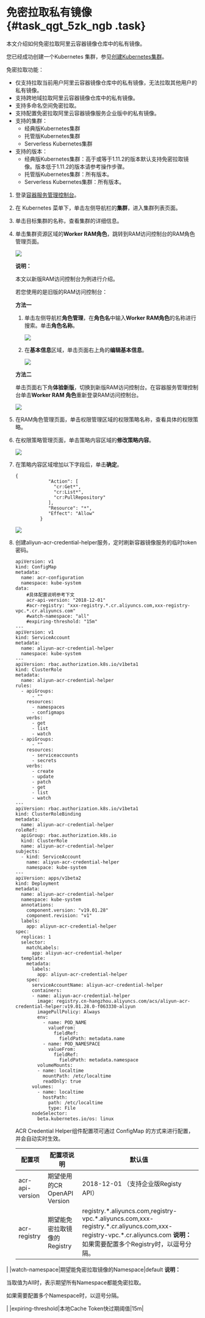 # 免密拉取私有镜像 {#task_qgt_5zk_ngb .task}

本文介绍如何免密拉取阿里云容器镜像仓库中的私有镜像。

您已经成功创建一个Kubernetes 集群，参见[创建Kubernetes集群](intl.zh-CN/用户指南/Kubernetes集群/集群管理/创建Kubernetes集群.md#)。

免密拉取功能：

-   仅支持拉取当前用户阿里云容器镜像仓库中的私有镜像，无法拉取其他用户的私有镜像。
-   支持跨地域拉取阿里云容器镜像仓库中的私有镜像。
-   支持多命名空间免密拉取。
-   支持配置免密拉取阿里云容器镜像服务企业版中的私有镜像。
-   支持的集群：
    -   经典版Kubernetes集群
    -   托管版Kubernetes集群
    -   Serverless Kubernetes集群
-   支持的版本：
    -   经典版Kubernetes集群：高于或等于1.11.2的版本默认支持免密拉取镜像。版本低于1.11.2的版本请参考操作步骤。
    -   托管版Kubernetes集群：所有版本。
    -   Serverless Kubernetes集群：所有版本。

1.  登录[容器服务管理控制台](https://cs.console.aliyun.com/)。
2.  在 Kubernetes 菜单下，单击左侧导航栏的**集群**，进入集群列表页面。
3.  单击目标集群的名称，查看集群的详细信息。
4.  单击集群资源区域的**Worker RAM角色**，跳转到RAM访问控制台的RAM角色管理页面。 

    ![](http://static-aliyun-doc.oss-cn-hangzhou.aliyuncs.com/assets/img/115357/155771088437782_zh-CN.png)

    **说明：** 

    本文以新版RAM访问控制台为例进行介绍。

    若您使用的是旧版的RAM访问控制台：

    **方法一**

    1.  单击左侧导航栏**角色管理**，在**角色名**中输入**Worker RAM角色**的名称进行搜索。单击**角色名称**。

        ![](http://static-aliyun-doc.oss-cn-hangzhou.aliyuncs.com/assets/img/115357/155771088437792_zh-CN.png)

    2.  在**基本信息**区域，单击页面右上角的**编辑基本信息**。

        ![](http://static-aliyun-doc.oss-cn-hangzhou.aliyuncs.com/assets/img/115357/155771088437793_zh-CN.png)

    **方法二**

    单击页面右下角**体验新版**，切换到新版RAM访问控制台。在容器服务管理控制台单击**Worker RAM 角色**重新登录RAM访问控制台。

    ![](http://static-aliyun-doc.oss-cn-hangzhou.aliyuncs.com/assets/img/115357/155771088437796_zh-CN.png)

5.  在RAM角色管理页面，单击权限管理区域的权限策略名称，查看具体的权限策略。
6.  在权限策略管理页面，单击策略内容区域的**修改策略内容**。 

    ![](http://static-aliyun-doc.oss-cn-hangzhou.aliyuncs.com/assets/img/115357/155771088437815_zh-CN.png)

7.  在策略内容区域增加以下字段后，单击**确定**。 

    ```
    {
                "Action": [
                  "cr:Get*",
                  "cr:List*",
                  "cr:PullRepository"
                ],
                "Resource": "*",
                "Effect": "Allow"
             }
    ```

    ![](http://static-aliyun-doc.oss-cn-hangzhou.aliyuncs.com/assets/img/115357/155771088437816_zh-CN.png)

8.  创建aliyun-acr-credential-helper服务，定时刷新容器镜像服务的临时token密码。 

    ``` {#codeblock_w55_vn0_iew}
    apiVersion: v1
    kind: ConfigMap
    metadata:
      name: acr-configuration
      namespace: kube-system
    data:
        #具体配置说明参考下文
        acr-api-version: "2018-12-01"
        #acr-registry: "xxx-registry.*.cr.aliyuncs.com,xxx-registry-vpc.*.cr.aliyuncs.com"
        #watch-namespace: "all"
        #expiring-threshold: "15m"
    ---
    apiVersion: v1
    kind: ServiceAccount
    metadata:
      name: aliyun-acr-credential-helper
      namespace: kube-system
    ---
    apiVersion: rbac.authorization.k8s.io/v1beta1
    kind: ClusterRole
    metadata:
      name: aliyun-acr-credential-helper
    rules:
      - apiGroups:
          - ""
        resources:
          - namespaces
          - configmaps
        verbs:
          - get
          - list
          - watch
      - apiGroups:
          - ""
        resources:
          - serviceaccounts
          - secrets
        verbs:
          - create
          - update
          - patch
          - get
          - list
          - watch
    ---
    apiVersion: rbac.authorization.k8s.io/v1beta1
    kind: ClusterRoleBinding
    metadata:
      name: aliyun-acr-credential-helper
    roleRef:
      apiGroup: rbac.authorization.k8s.io
      kind: ClusterRole
      name: aliyun-acr-credential-helper
    subjects:
      - kind: ServiceAccount
        name: aliyun-acr-credential-helper
        namespace: kube-system
    ---
    apiVersion: apps/v1beta2
    kind: Deployment
    metadata:
      name: aliyun-acr-credential-helper
      namespace: kube-system
      annotations:
        component.version: "v19.01.28"
        component.revision: "v1"
      labels:
        app: aliyun-acr-credential-helper
    spec:
      replicas: 1
      selector:
        matchLabels:
          app: aliyun-acr-credential-helper
      template:
        metadata:
          labels:
            app: aliyun-acr-credential-helper
        spec:
          serviceAccountName: aliyun-acr-credential-helper
          containers:
          - name: aliyun-acr-credential-helper
            image: registry.cn-hangzhou.aliyuncs.com/acs/aliyun-acr-credential-helper:v19.01.28.0-f063330-aliyun
            imagePullPolicy: Always
            env:
              - name: POD_NAME
                valueFrom:
                  fieldRef:
                    fieldPath: metadata.name
              - name: POD_NAMESPACE
                valueFrom:
                  fieldRef:
                    fieldPath: metadata.namespace
            volumeMounts:
            - name: localtime
              mountPath: /etc/localtime
              readOnly: true
          volumes:
            - name: localtime
              hostPath:
                path: /etc/localtime
                type: File
          nodeSelector:
            beta.kubernetes.io/os: linux
    ```

    ACR Credential Helper组件配置项可通过 ConfigMap 的方式来进行配置，并会自动实时生效。

    |配置项|配置项说明|默认值|
    |---|-----|---|
    |acr-api-version|期望使用的CR OpenAPI Version|2018-12-01 （支持企业版Registy API）|
    |acr-registry|期望能免密拉取镜像的Registry|registry.\*.aliyuncs.com,registry-vpc.\*.aliyuncs.com,xxx-registry.\*.cr.aliyuncs.com,xxx-registry-vpc.\*.cr.aliyuncs.com **说明：** 如果需要配置多个Registry时，以逗号分隔。

 |
    |watch-namespace|期望能免密拉取镜像的Namespace|default **说明：** 

当取值为All时，表示期望所有Namespace都能免密拉取。

如果需要配置多个Namespace时，以逗号分隔。

 |
    |expiring-threshold|本地Cache Token快过期阈值|15m|


